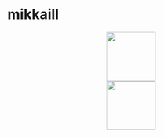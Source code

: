# mikkaill

<div id="header" align="center">
  <img src="https://giphy.com/embed/1sgetPM00wWqJpVUTl" width="100"/>
</div>




<div id="header" align="center"><img src="https://media1.giphy.com/media/1sgetPM00wWqJpVUTl/giphy.gif?cid=ecf05e47c6pskgxb70ch0fe3y3nlgrs59zow241sud0srlu6&amp;rid=giphy.gif&amp;ct=s"  width = "100"/></div>
